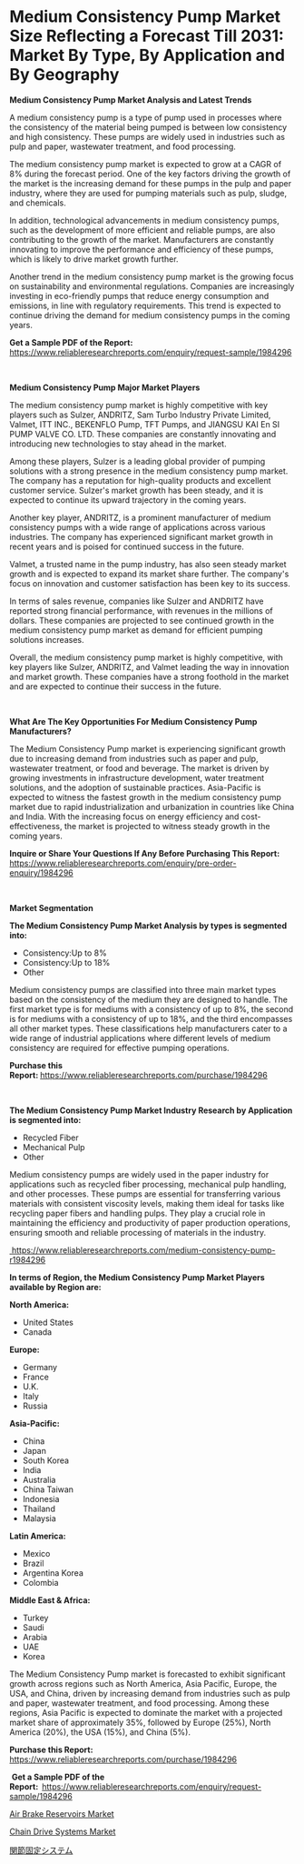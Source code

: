 <p><h1>Medium Consistency Pump Market Size Reflecting a Forecast Till 2031: Market By Type, By Application and By Geography</h1></p><p><strong>Medium Consistency Pump Market Analysis and Latest Trends</strong></p>
<p><p>A medium consistency pump is a type of pump used in processes where the consistency of the material being pumped is between low consistency and high consistency. These pumps are widely used in industries such as pulp and paper, wastewater treatment, and food processing.</p><p>The medium consistency pump market is expected to grow at a CAGR of 8% during the forecast period. One of the key factors driving the growth of the market is the increasing demand for these pumps in the pulp and paper industry, where they are used for pumping materials such as pulp, sludge, and chemicals.</p><p>In addition, technological advancements in medium consistency pumps, such as the development of more efficient and reliable pumps, are also contributing to the growth of the market. Manufacturers are constantly innovating to improve the performance and efficiency of these pumps, which is likely to drive market growth further.</p><p>Another trend in the medium consistency pump market is the growing focus on sustainability and environmental regulations. Companies are increasingly investing in eco-friendly pumps that reduce energy consumption and emissions, in line with regulatory requirements. This trend is expected to continue driving the demand for medium consistency pumps in the coming years.</p></p>
<p><strong>Get a Sample PDF of the Report:&nbsp;</strong> <a href="https://www.reliableresearchreports.com/enquiry/request-sample/1984296">https://www.reliableresearchreports.com/enquiry/request-sample/1984296</a></p>
<p>&nbsp;</p>
<p><strong>Medium Consistency Pump Major Market Players</strong></p>
<p><p>The medium consistency pump market is highly competitive with key players such as Sulzer, ANDRITZ, Sam Turbo Industry Private Limited, Valmet, ITT INC., BEKENFLO Pump, TFT Pumps, and JIANGSU KAI En SI PUMP VALVE CO. LTD. These companies are constantly innovating and introducing new technologies to stay ahead in the market.</p><p>Among these players, Sulzer is a leading global provider of pumping solutions with a strong presence in the medium consistency pump market. The company has a reputation for high-quality products and excellent customer service. Sulzer's market growth has been steady, and it is expected to continue its upward trajectory in the coming years.</p><p>Another key player, ANDRITZ, is a prominent manufacturer of medium consistency pumps with a wide range of applications across various industries. The company has experienced significant market growth in recent years and is poised for continued success in the future.</p><p>Valmet, a trusted name in the pump industry, has also seen steady market growth and is expected to expand its market share further. The company's focus on innovation and customer satisfaction has been key to its success.</p><p>In terms of sales revenue, companies like Sulzer and ANDRITZ have reported strong financial performance, with revenues in the millions of dollars. These companies are projected to see continued growth in the medium consistency pump market as demand for efficient pumping solutions increases.</p><p>Overall, the medium consistency pump market is highly competitive, with key players like Sulzer, ANDRITZ, and Valmet leading the way in innovation and market growth. These companies have a strong foothold in the market and are expected to continue their success in the future.</p></p>
<p>&nbsp;</p>
<p><strong>What Are The Key Opportunities For Medium Consistency Pump Manufacturers?</strong></p>
<p><p>The Medium Consistency Pump market is experiencing significant growth due to increasing demand from industries such as paper and pulp, wastewater treatment, or food and beverage. The market is driven by growing investments in infrastructure development, water treatment solutions, and the adoption of sustainable practices. Asia-Pacific is expected to witness the fastest growth in the medium consistency pump market due to rapid industrialization and urbanization in countries like China and India. With the increasing focus on energy efficiency and cost-effectiveness, the market is projected to witness steady growth in the coming years.</p></p>
<p><strong>Inquire or Share Your Questions If Any Before Purchasing This Report:</strong> <a href="https://www.reliableresearchreports.com/enquiry/pre-order-enquiry/1984296">https://www.reliableresearchreports.com/enquiry/pre-order-enquiry/1984296</a></p>
<p>&nbsp;</p>
<p><strong>Market Segmentation</strong></p>
<p><strong>The Medium Consistency Pump Market Analysis by types is segmented into:</strong></p>
<p><ul><li>Consistency:Up to 8%</li><li>Consistency:Up to 18%</li><li>Other</li></ul></p>
<p><p>Medium consistency pumps are classified into three main market types based on the consistency of the medium they are designed to handle. The first market type is for mediums with a consistency of up to 8%, the second is for mediums with a consistency of up to 18%, and the third encompasses all other market types. These classifications help manufacturers cater to a wide range of industrial applications where different levels of medium consistency are required for effective pumping operations.</p></p>
<p><strong>Purchase this Report:&nbsp;</strong><a href="https://www.reliableresearchreports.com/purchase/1984296">https://www.reliableresearchreports.com/purchase/1984296</a></p>
<p>&nbsp;</p>
<p><strong>The Medium Consistency Pump Market Industry Research by Application is segmented into:</strong></p>
<p><ul><li>Recycled Fiber</li><li>Mechanical Pulp</li><li>Other</li></ul></p>
<p><p>Medium consistency pumps are widely used in the paper industry for applications such as recycled fiber processing, mechanical pulp handling, and other processes. These pumps are essential for transferring various materials with consistent viscosity levels, making them ideal for tasks like recycling paper fibers and handling pulps. They play a crucial role in maintaining the efficiency and productivity of paper production operations, ensuring smooth and reliable processing of materials in the industry.</p></p>
<p><a href="https://www.reliableresearchreports.com/medium-consistency-pump-r1984296">&nbsp;https://www.reliableresearchreports.com/medium-consistency-pump-r1984296</a></p>
<p><strong>In terms of Region, the Medium Consistency Pump Market Players available by Region are:</strong></p>
<p>
    <p> <strong> North America: </strong>
        <ul>
            <li>United States</li>
            <li>Canada</li>
        </ul>
        </p> 
    <p> <strong> Europe: </strong>
        <ul>
            <li>Germany</li>
            <li>France</li>
            <li>U.K.</li>
            <li>Italy</li>
            <li>Russia</li>
        </ul>
        </p> 
    <p> <strong> Asia-Pacific: </strong>
        <ul>
            <li>China</li>
            <li>Japan</li>
            <li>South Korea</li>
            <li>India</li>
            <li>Australia</li>
            <li>China Taiwan</li>
            <li>Indonesia</li>
            <li>Thailand</li>
            <li>Malaysia</li>
        </ul>
        </p> 
    <p> <strong> Latin America: </strong>
        <ul>
            <li>Mexico</li>
            <li>Brazil</li>
            <li>Argentina Korea</li>
            <li>Colombia</li>
        </ul>
        </p> 
    <p> <strong> Middle East & Africa: </strong>
        <ul>
            <li>Turkey</li>
            <li>Saudi</li>
            <li>Arabia</li>
            <li>UAE</li>
            <li>Korea</li>
        </ul>
    </p>
    </p>
<p><p>The Medium Consistency Pump market is forecasted to exhibit significant growth across regions such as North America, Asia Pacific, Europe, the USA, and China, driven by increasing demand from industries such as pulp and paper, wastewater treatment, and food processing. Among these regions, Asia Pacific is expected to dominate the market with a projected market share of approximately 35%, followed by Europe (25%), North America (20%), the USA (15%), and China (5%).</p></p>
<p><strong>Purchase this Report: </strong><a href="https://www.reliableresearchreports.com/purchase/1984296">https://www.reliableresearchreports.com/purchase/1984296</a></p>
<p>&nbsp;<strong>Get a Sample PDF of the Report:&nbsp;&nbsp;</strong><a href="https://www.reliableresearchreports.com/enquiry/request-sample/1984296">https://www.reliableresearchreports.com/enquiry/request-sample/1984296</a></p>
<p><strong></strong></p>
<p><p><a href="https://github.com/yadanielu/Market-Research-Report-List-1/blob/main/air-brake-reservoirs-market.md">Air Brake Reservoirs Market</a></p><p><a href="https://github.com/lsapaaep8/Market-Research-Report-List-1/blob/main/chain-drive-systems-market.md">Chain Drive Systems Market</a></p><p><a href="https://github.com/AbigaleHuel/Market-Research-Report-List-1/blob/main/7364384158324.md">関節固定システム</a></p></p>